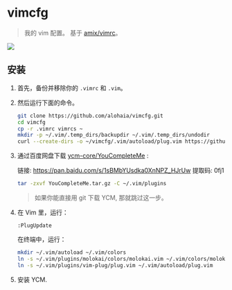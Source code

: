 # vimcfg

> 我的 vim 配置。
> 基于 [amix/vimrc](https://github.com/amix/vimrc)。

![](https://img-blog.csdnimg.cn/20200704141112546.png?x-oss-process=image/watermark,type_ZmFuZ3poZW5naGVpdGk,shadow_10,text_aHR0cHM6Ly9ibG9nLmNzZG4ubmV0L3FxXzM5ODIxNzg3,size_16,color_FFFFFF,t_70)

## 安装

1. 首先，备份并移除你的 `.vimrc` 和 `.vim`。

2. 然后运行下面的命令。

   ```bash
   git clone https://github.com/alohaia/vimcfg.git
   cd vimcfg
   cp -r .vimrc vimrcs ~
   mkdir -p ~/.vim/.temp_dirs/backupdir ~/.vim/.temp_dirs/undodir
   curl --create-dirs -o ~/vimcfg/.vim/autoload/plug.vim https://github.com/junegunn/vim-plug/blob/master/plug.vim
   ```

3. 通过百度网盘下载 [ycm-core/YouCompleteMe](https://github.com/ycm-core/YouCompleteMe) :
   
   链接: https://pan.baidu.com/s/1sBMbYUsdka0XnNPZ_HJrUw  提取码: 0fj1

   ```bash
   tar -zxvf YouCompleteMe.tar.gz -C ~/.vim/plugins
   ```

   > 如果你能直接用 git 下载 YCM, 那就跳过这一步。

4. 在 Vim 里，运行：

   ```
   :PlugUpdate
   ```

   在终端中，运行：

   ```bash
   mkdir ~/.vim/autoload ~/.vim/colors
   ln -s ~/.vim/plugins/molokai/colors/molokai.vim ~/.vim/colors/molokai.vim
   ln -s ~/.vim/plugins/vim-plug/plug.vim ~/.vim/autoload/plug.vim
   ```

5. 安装 YCM.
